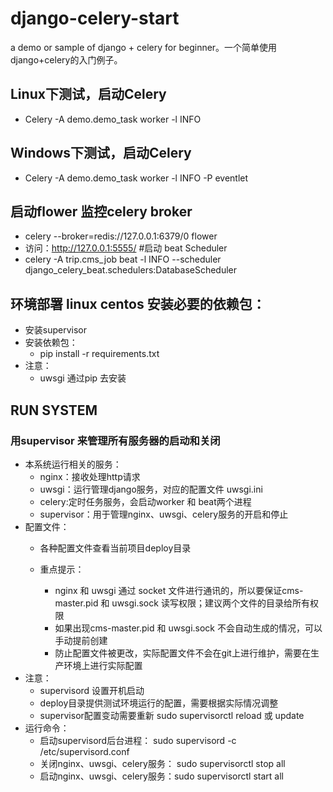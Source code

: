 # django-celery-start
  a demo or sample of django + celery for beginner。一个简单使用django+celery的入门例子。
## Linux下测试，启动Celery
 - Celery -A demo.demo_task worker -l INFO
 ## Windows下测试，启动Celery
 - Celery -A demo.demo_task worker -l INFO -P eventlet

## 启动flower 监控celery broker
- celery --broker=redis://127.0.0.1:6379/0 flower
- 访问：http://127.0.0.1:5555/
#启动 beat Scheduler
- celery -A trip.cms_job beat -l INFO --scheduler django_celery_beat.schedulers:DatabaseScheduler

## 环境部署 linux centos 安装必要的依赖包：
- 安装supervisor
- 安装依赖包：
  - pip install -r requirements.txt 
- 注意：
  - uwsgi 通过pip 去安装
## RUN SYSTEM  
### 用supervisor 来管理所有服务器的启动和关闭
- 本系统运行相关的服务：
  - nginx：接收处理http请求
  - uwsgi：运行管理django服务，对应的配置文件 uwsgi.ini
  - celery:定时任务服务，会启动worker 和 beat两个进程
  - supervisor：用于管理nginx、uwsgi、celery服务的开启和停止
- 配置文件：
  - 各种配置文件查看当前项目deploy目录 
  
  - 重点提示：
    - nginx 和 uwsgi 通过 socket 文件进行通讯的，所以要保证cms-master.pid 和 uwsgi.sock 读写权限；建议两个文件的目录给所有权限 
    - 如果出现cms-master.pid 和 uwsgi.sock 不会自动生成的情况，可以手动提前创建
    - 防止配置文件被更改，实际配置文件不会在git上进行维护，需要在生产环境上进行实际配置
- 注意：
  - supervisord 设置开机启动 
  - deploy目录提供测试环境运行的配置，需要根据实际情况调整
  - supervisor配置变动需要重新 sudo supervisorctl reload 或 update
- 运行命令：
  - 启动supervisord后台进程： sudo supervisord -c /etc/supervisord.conf
  - 关闭nginx、uwsgi、celery服务： sudo supervisorctl stop all
  - 启动nginx、uwsgi、celery服务：sudo supervisorctl start all 
 



